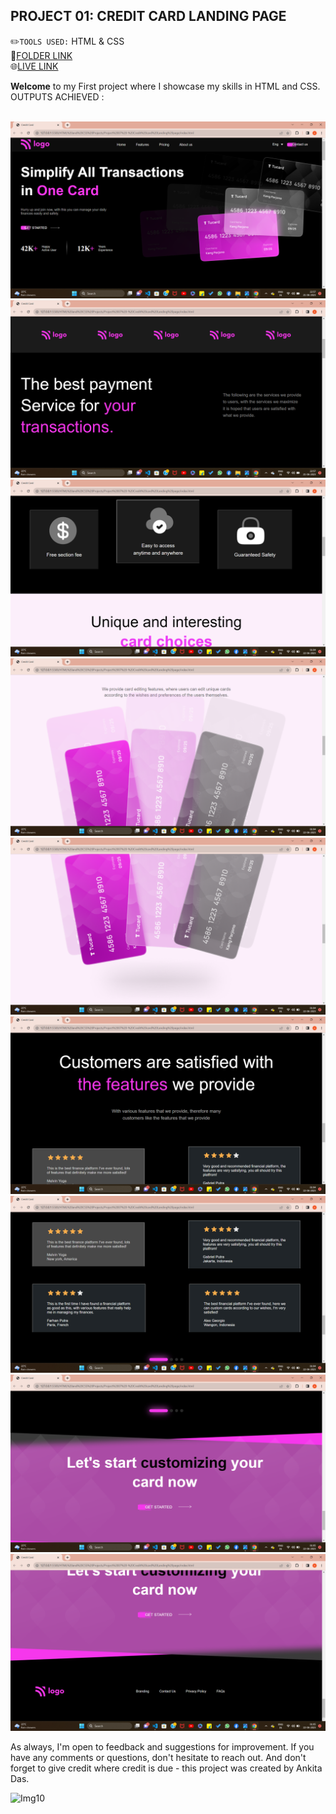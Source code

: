 ## PROJECT 01:  **CREDIT CARD LANDING PAGE** <br>

✏️`TOOLS USED:` HTML & CSS<br>
📂[FOLDER LINK](https://github.com/imankitadas/Fullstack-Javascript-Projects-2023/tree/main/HTML%20and%20CSS%20Projects/Project%2007%20-%20Credit%20card%20Landing%20page)<br>
🌐[LIVE LINK](http://127.0.0.1:5500/HTML%20and%20CSS%20Projects/Project%2007%20-%20Credit%20card%20Landing%20page/index.html)<br>

**Welcome** to my First project where I showcase my skills in HTML and CSS.<br>
OUTPUTS ACHIEVED : <br><br>

![IMG1](Images/img1.png)
![IMG2](Images/img2.png)
![IMG3](Images/img3.png)
![IMG4](Images/img4.png)
![IMG5](Images/img5.png)
![IMG6](Images/img6.png)
![IMG7](Images/img7.png)
![IMG8](Images/img8.png)
![IMG9](Images/img9.png)

As always, I'm open to feedback and suggestions for improvement. If you have any comments or questions, don't hesitate to reach out. And don't forget to give credit where credit is due - this project was created by Ankita Das.

![Img10](https://img.shields.io/badge/By-Ankita%20das-brightgreen)
